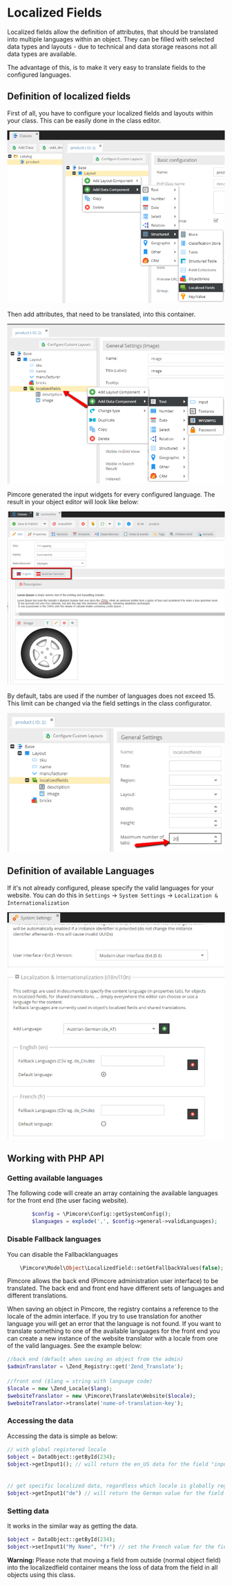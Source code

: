 # Localized Fields

Localized fields allow the definition of attributes, that should be translated into multiple languages within an object. 
They can be filled with selected data types and layouts - due to technical and data storage reasons not all data types are
available. 

The advantage of this, is to make it very easy to translate fields to the configured languages.

## Definition of localized fields

First of all, you have to configure your localized fields and layouts within your class. This can be easily done in 
the class editor.

![Add localized fields to a class](../../../img/Objects_LocalizedFields_add_data_component.png)

Then add attributes, that need to be translated, into this container. 

![Add data component to localized fields](../../../img/Objects_LocalizedFields_add_inputs_to_lf.png)

Pimcore generated the input widgets for every configured language. 
The result in your object editor will look like below:

![Localized page preview](../../../img/Objects_LocalizedFields_page_preview.png)

By default, tabs are used if the number of languages does not exceed 15. 
This limit can be changed via the field settings in the class configurator.

![Change tabs limit in Localized Fields](../../../img/Objects_LocalizedFields_change_tabs_limit.png)

## Definition of available Languages
If it's not already configured, please specify the valid languages for your website. 
You can do this in `Settings` -> `System Settings` -> `Localization & Internationalization`

![Add languages](../../../img/Objects_LocalizedFields_add_language.png)


## Working with PHP API

### Getting available languages ###

The following code will create an array containing the available languages for the front end (the user facing website). 

```php
		$config = \Pimcore\Config::getSystemConfig();
		$languages = explode(',', $config->general->validLanguages);
```

### Disable Fallback languages ###

You can disable the Fallbacklanguages

```php
    \Pimcore\Model\Object\Localizedfield::setGetFallbackValues(false);
```

Pimcore allows the back end (Pimcore administration user interface) to be translated. The back end and front end have different sets of languages and different translations.

When saving an object in Pimcore, the registry contains a reference to the locale of the admin interface. If you try to use  translation for another language you will get an error that the language is not found. If you want to translate something to one of the available languages for the front end you can create a new instance of the website translator with a locale from one of the valid languages. See the example below:

```php
//back end (default when saving an object from the admin)
$adminTranslator = \Zend_Registry::get('Zend_Translate');

//front end ($lang = string with language code)
$locale = new \Zend_Locale($lang);
$websiteTranslator = new \Pimcore\Translate\Website($locale);
$websiteTranslator->translate('name-of-translation-key');
```

### Accessing the data

Accessing the data is simple as below:

```php
// with global registered locale
$object = DataObject::getById(234);
$object->getInput1(); // will return the en_US data for the field "input1"
 
 
// get specific localized data, regardless which locale is globally registered
$object->getInput1("de") // will return the German value for the field "input1"
```

### Setting data

It works in the similar way as getting the data.

```php
$object = DataObject::getById(234);
$object->setInput1("My Name", "fr") // set the French value for the field "input1"
```

**Warning:** Please note that moving a field from outside (normal object field) into the localizedfield container means 
the loss of data from the field in all objects using this class.
